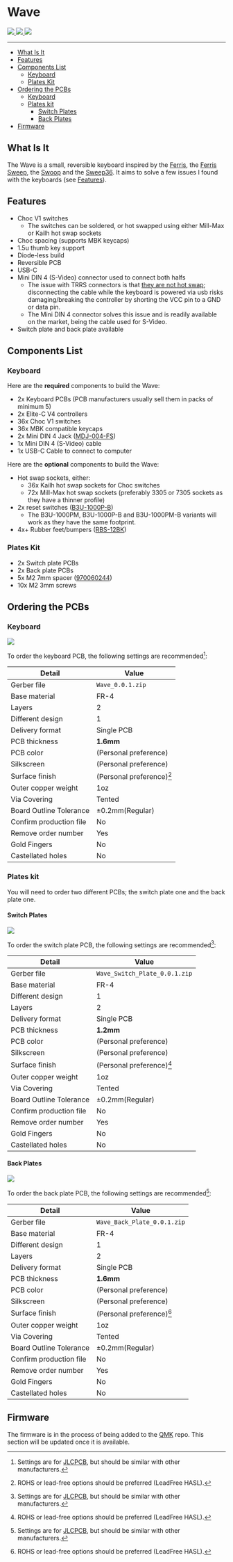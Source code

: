 # Wave <!-- omit from toc -->

<!-- > ![](resources/images/built_wave.png) <sub>Wave v0.0.1 + MBK Blank Keycaps</sub> -->

<span>
    <a href="https://github.com/etiennecollin/wave/commits"/>
        <img src="https://img.shields.io/github/last-commit/etiennecollin/wave">
    </a>
    <a href="https://github.com/etiennecollin/wave/releases/latest">
        <img src="https://img.shields.io/github/v/release/etiennecollin/wave?include_prereleases&color=success">
    </a>
    <a href="https://github.com/etiennecollin/wave/blob/main/LICENSE">
        <img src="https://img.shields.io/static/v1?label=license&message=GPL-3.0&color=success">
    </a>
</span>

---

- [What Is It](#what-is-it)
- [Features](#features)
- [Components List](#components-list)
    - [Keyboard](#keyboard)
    - [Plates Kit](#plates-kit)
- [Ordering the PCBs](#ordering-the-pcbs)
    - [Keyboard](#keyboard-1)
    - [Plates kit](#plates-kit-1)
        - [Switch Plates](#switch-plates)
        - [Back Plates](#back-plates)
- [Firmware](#firmware)

## What Is It

The Wave is a small, reversible keyboard inspired by the [Ferris](https://github.com/pierrechevalier83/ferris), the [Ferris Sweep](https://github.com/davidphilipbarr/Sweep), the [Swoop](https://github.com/jimmerricks/swoop) and the [Sweep36](https://github.com/sadekbaroudi/sweep36). It aims to solve a few issues I found with the keyboards (see [Features](#features)).

## Features

-   Choc V1 switches
    -   The switches can be soldered, or hot swapped using either Mill-Max or Kailh hot swap sockets
-   Choc spacing (supports MBK keycaps)
-   1.5u thumb key support
-   Diode-less build
-   Reversible PCB
-   USB-C
-   Mini DIN 4 (S-Video) connector used to connect both halfs
    -   The issue with TRRS connectors is that [they are not hot swap](https://docs.qmk.fm/#/feature_split_keyboard?id=considerations); disconnecting the cable while the keyboard is powered via usb risks damaging/breaking the controller by shorting the VCC pin to a GND or data pin.
    -   The Mini DIN 4 connector solves this issue and is readily available on the market, being the cable used for S-Video.
-   Switch plate and back plate available

## Components List

### Keyboard

Here are the **required** components to build the Wave:

-   2x Keyboard PCBs (PCB manufacturers usually sell them in packs of minimum 5)
-   2x Elite-C V4 controllers
-   36x Choc V1 switches
-   36x MBK compatible keycaps
-   2x Mini DIN 4 Jack ([MDJ-004-FS](https://www.digikey.ca/en/products/detail/adam-tech/MDJ-004-FS/9832525))
-   1x Mini DIN 4 (S-Video) cable
-   1x USB-C Cable to connect to computer

Here are the **optional** components to build the Wave:

-   Hot swap sockets, either:
    -   36x Kailh hot swap sockets for Choc switches
    -   72x Mill-Max hot swap sockets (preferably 3305 or 7305 sockets as they have a thinner profile)
-   2x reset switches ([B3U-1000P-B](https://www.digikey.ca/en/products/detail/omron-electronics-inc-emc-div/B3U-1000P-B/1811777))
    -   The B3U-1000PM, B3U-1000P-B and B3U-1000PM-B variants will work as they have the same footprint.
-   4x+ Rubber feet/bumpers ([RBS-12BK](https://www.digikey.ca/en/products/detail/essentra-components/RBS-12BK/3814603))

### Plates Kit

-   2x Switch plate PCBs
-   2x Back plate PCBs
-   5x M2 7mm spacer ([970060244](https://www.digikey.ca/en/products/detail/w%C3%BCrth-elektronik/970060244/9488532))
-   10x M2 3mm screws

## Ordering the PCBs

### Keyboard

![](resources/images/wave_pcb_rounded.png)

To order the keyboard PCB, the following settings are recommended[^1]:

| Detail                  | Value                     |
| ----------------------- | ------------------------- |
| Gerber file             | `Wave_0.0.1.zip`          |
| Base material           | FR-4                      |
| Layers                  | 2                         |
| Different design        | 1                         |
| Delivery format         | Single PCB                |
| PCB thickness           | **1.6mm**                 |
| PCB color               | (Personal preference)     |
| Silkscreen              | (Personal preference)     |
| Surface finish          | (Personal preference)[^2] |
| Outer copper weight     | 1oz                       |
| Via Covering            | Tented                    |
| Board Outline Tolerance | ±0.2mm(Regular)           |
| Confirm production file | No                        |
| Remove order number     | Yes                       |
| Gold Fingers            | No                        |
| Castellated holes       | No                        |

### Plates kit

You will need to order two different PCBs; the switch plate one and the back plate one.

#### Switch Plates

![](resources/images/switch_plate_pcb.png)

To order the switch plate PCB, the following settings are recommended[^1]:

| Detail                  | Value                         |
| ----------------------- | ----------------------------- |
| Gerber file             | `Wave_Switch_Plate_0.0.1.zip` |
| Base material           | FR-4                          |
| Different design        | 1                             |
| Layers                  | 2                             |
| Delivery format         | Single PCB                    |
| PCB thickness           | **1.2mm**                     |
| PCB color               | (Personal preference)         |
| Silkscreen              | (Personal preference)         |
| Surface finish          | (Personal preference)[^2]     |
| Outer copper weight     | 1oz                           |
| Via Covering            | Tented                        |
| Board Outline Tolerance | ±0.2mm(Regular)               |
| Confirm production file | No                            |
| Remove order number     | Yes                           |
| Gold Fingers            | No                            |
| Castellated holes       | No                            |

#### Back Plates

![](resources/images/back_plate_pcb.png)

To order the back plate PCB, the following settings are recommended[^1]:

| Detail                  | Value                       |
| ----------------------- | --------------------------- |
| Gerber file             | `Wave_Back_Plate_0.0.1.zip` |
| Base material           | FR-4                        |
| Different design        | 1                           |
| Layers                  | 2                           |
| Delivery format         | Single PCB                  |
| PCB thickness           | **1.6mm**                   |
| PCB color               | (Personal preference)       |
| Silkscreen              | (Personal preference)       |
| Surface finish          | (Personal preference)[^2]   |
| Outer copper weight     | 1oz                         |
| Via Covering            | Tented                      |
| Board Outline Tolerance | ±0.2mm(Regular)             |
| Confirm production file | No                          |
| Remove order number     | Yes                         |
| Gold Fingers            | No                          |
| Castellated holes       | No                          |

## Firmware

The firmware is in the process of being added to the [QMK](https://github.com/qmk/qmk_firmware/tree/master) repo. This section will be updated once it is available.

<!-- The firmware can be found [as part of QMK](https://github.com/qmk/qmk_firmware/tree/master/keyboards/etiennecollin/wave). -->

[^1]: Settings are for [JLCPCB](https://jlcpcb.com/), but should be similar with other manufacturers.
[^2]: ROHS or lead-free options should be preferred (LeadFree HASL).
